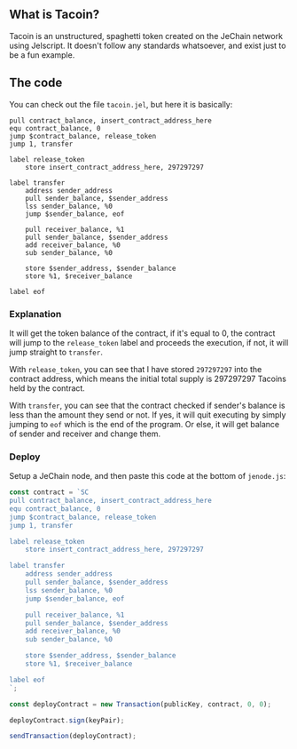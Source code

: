 ## What is Tacoin?
Tacoin is an unstructured, spaghetti token created on the JeChain network using Jelscript. It doesn't follow any standards whatsoever, and exist just to be a fun example.

## The code
You can check out the file `tacoin.jel`, but here it is basically:
```
pull contract_balance, insert_contract_address_here
equ contract_balance, 0
jump $contract_balance, release_token
jump 1, transfer

label release_token
	store insert_contract_address_here, 297297297

label transfer
	address sender_address
	pull sender_balance, $sender_address
	lss sender_balance, %0
	jump $sender_balance, eof

	pull receiver_balance, %1
	pull sender_balance, $sender_address
	add receiver_balance, %0
	sub sender_balance, %0

	store $sender_address, $sender_balance
	store %1, $receiver_balance

label eof
```

### Explanation
It will get the token balance of the contract, if it's equal to 0, the contract will jump to the `release_token` label and proceeds the execution, if not, it will jump straight to `transfer`.

With `release_token`, you can see that I have stored `297297297` into the contract address, which means the initial total supply is 297297297 Tacoins held by the contract.

With `transfer`, you can see that the contract checked if sender's balance is less than the amount they send or not. If yes, it will quit executing by simply jumping to `eof` which  is the end of the program. Or else, it will get balance of sender and receiver and change them.

### Deploy
Setup a JeChain node, and then paste this code at the bottom of `jenode.js`:
```js
const contract = `SC
pull contract_balance, insert_contract_address_here
equ contract_balance, 0
jump $contract_balance, release_token
jump 1, transfer

label release_token
	store insert_contract_address_here, 297297297

label transfer
	address sender_address
	pull sender_balance, $sender_address
	lss sender_balance, %0
	jump $sender_balance, eof

	pull receiver_balance, %1
	pull sender_balance, $sender_address
	add receiver_balance, %0
	sub sender_balance, %0

	store $sender_address, $sender_balance
	store %1, $receiver_balance

label eof
`;

const deployContract = new Transaction(publicKey, contract, 0, 0);

deployContract.sign(keyPair);

sendTransaction(deployContract);
```
